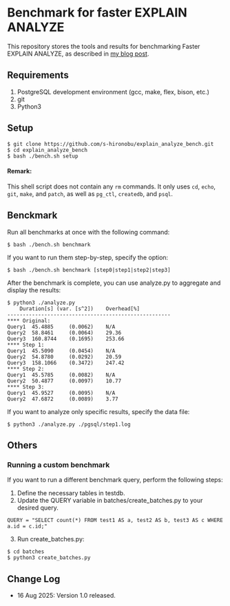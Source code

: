 # Benchmark for faster EXPLAIN ANALYZE

This repository stores the tools and results for benchmarking Faster EXPLAIN ANALYZE,
as described in [my blog post](http://www.interdb.jp/blog/post/pgsql/explain_analyze_01/).

## Requirements

1. PostgreSQL development environment (gcc, make, flex, bison, etc.)
2. git
3. Python3

## Setup

```
$ git clone https://github.com/s-hironobu/explain_analyze_bench.git
$ cd explain_analyze_bench
$ bash ./bench.sh setup
```

#### Remark:
This shell script does not contain any `rm` commands. It only uses `cd`, `echo`, `git`, `make`, and `patch`, as well as `pg_ctl`, `createdb`, and `psql`.


## Benckmark

Run all benchmarks at once with the following command:

```
$ bash ./bench.sh benchmark
```

If you want to run them step-by-step, specify the option:

```
$ bash ./bench.sh benchmark [step0|step1|step2|step3]
```

After the benchmark is complete, you can use analyze.py to aggregate and display the results:

```
$ python3 ./analyze.py
	Duration[s] (var. [s^2]) 	Overhead[%]
-----------------------------------------------------
**** Original:
Query1	45.4885 	(0.0062)	N/A
Query2	58.8461 	(0.0064)	29.36
Query3	160.8744 	(0.1695)	253.66
**** Step 1:
Query1	45.5090 	(0.0454)	N/A
Query2	54.8780 	(0.0292)	20.59
Query3	158.1066 	(0.3472)	247.42
**** Step 2:
Query1	45.5785 	(0.0082)	N/A
Query2	50.4877 	(0.0097)	10.77
**** Step 3:
Query1	45.9527 	(0.0095)	N/A
Query2	47.6872 	(0.0089)	3.77
```

If you want to analyze only specific results, specify the data file:

```
$ python3 ./analyze.py ./pgsql/step1.log
```

## Others

### Running a custom benchmark
If you want to run a different benchmark query, perform the following steps:

1. Define the necessary tables in testdb.
2. Update the QUERY variable in batches/create_batches.py to your desired query.

```
QUERY = "SELECT count(*) FROM test1 AS a, test2 AS b, test3 AS c WHERE a.id = c.id;"
```

3. Run create_batches.py:

```
$ cd batches
$ python3 create_batches.py
```

## Change Log
- 16 Aug 2025: Version 1.0 released.
